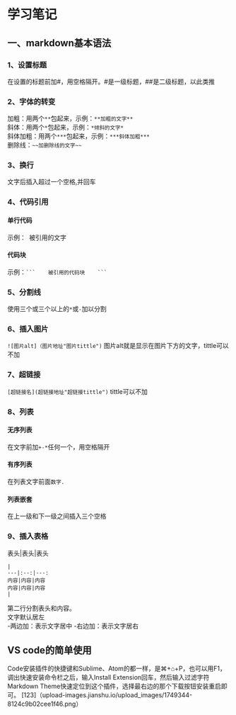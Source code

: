 # 学习笔记
## 一、markdown基本语法
### 1、设置标题
在设置的标题前加#，用空格隔开。#是一级标题，##是二级标题，以此类推
### 2、字体的转变
加粗：用两个`**`包起来，示例：`**加粗的文字** `   
斜体：用两个`*`包起来，示例：`*倾斜的文字* `   
斜体加粗：用两个`***`包起来，示例：`***斜体加粗***`   
删除线：`~~加删除线的文字~~`
### 3、换行
文字后插入超过一个空格,并回车
### 4、代码引用
#### 单行代码
示例：` `被引用的文字` `
#### 代码块
示例：` ```   
被引用的代码块   
    ``` `
### 5、分割线
使用三个或三个以上的`*`或`-`加以分割
### 6、插入图片
`![图片alt]（图片地址"图片tittle")`    图片alt就是显示在图片下方的文字，tittle可以不加
### 7、超链接
`[超链接名](超链接地址"超链接tittle")`   tittle可以不加
### 8、列表
#### 无序列表
在文字前加`+-*`任何一个，用空格隔开
#### 有序列表
在列表文字前面`数字.`
#### 列表嵌套
在上一级和下一级之间插入三个空格
### 9、插入表格
表头|表头|表头
```
|  
---|:--:|---:   
内容|内容|内容   
内容|内容|内容   
|
```
第二行分割表头和内容。   
文字默认居左  
-两边加：表示文字居中 
-右边加：表示文字居右
## VS code的简单使用
Code安装插件的快捷键和Sublime、Atom的都一样，是⌘+⌂+P，也可以用F1，调出快速安装命令栏之后，输入Install Extension回车，然后输入过滤字符Markdown Theme快速定位到这个插件，选择最右边的那个下载按钮安装重启即可。
[123]（upload-images.jianshu.io/upload_images/1749344-8124c9b02cee1f46.png）

